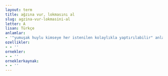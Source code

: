 ```yaml
---
layout: term
title: ağzına vur, lokmasını al
slug: agzina-vur-lokmasini-al
letter: A
lisan: Türkçe
anlamlar:
- '"yumuşak huylu kimseye her istenilen kolaylıkla yaptırılabilir" anlamında kullanılan bir söz'
ozellikler:
- - ''
ornekler:
- - ''
orneklerkaynak:
- - ''
---
```

